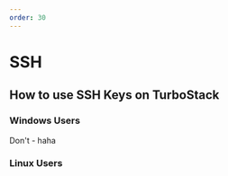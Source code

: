 ```yaml
---
order: 30
---
```


# SSH

## How to use SSH Keys on TurboStack

### Windows Users
Don't - haha

### Linux Users
